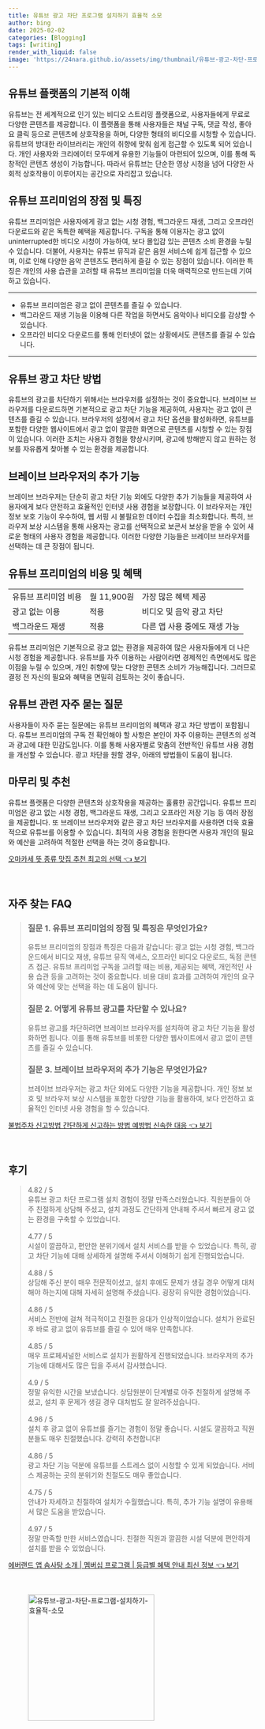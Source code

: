 ```yaml
---
title: 유튜브 광고 차단 프로그램 설치하기 효율적 소모
author: bing
date: 2025-02-02
categories: [Blogging]
tags: [writing]
render_with_liquid: false
image: 'https://24nara.github.io/assets/img/thumbnail/유튜브-광고-차단-프로그램-설치하기-효율적-소모.webp'
---
```



<h2 id='유튜브_플랫폼_이해'>유튜브 플랫폼의 기본적 이해</h2>

<p>유튜브는 전 세계적으로 인기 있는 비디오 스트리밍 플랫폼으로, 사용자들에게 무료로 다양한 콘텐츠를 제공합니다. 이 플랫폼을 통해 사용자들은 채널 구독, 댓글 작성, 좋아요 클릭 등으로 콘텐츠에 상호작용을 하며, 다양한 형태의 비디오를 시청할 수 있습니다. 유튜브의 방대한 라이브러리는 개인의 취향에 맞춰 쉽게 접근할 수 있도록 되어 있습니다. 개인 사용자와 크리에이터 모두에게 유용한 기능들이 마련되어 있으며, 이를 통해 독창적인 콘텐츠 생성이 가능합니다. 따라서 유튜브는 단순한 영상 시청을 넘어 다양한 사회적 상호작용이 이루어지는 공간으로 자리잡고 있습니다.</p>

<h2 id='프리미엄_정기_구독'>유튜브 프리미엄의 장점 및 특징</h2>

<p>유튜브 프리미엄은 사용자에게 광고 없는 시청 경험, 백그라운드 재생, 그리고 오프라인 다운로드와 같은 독특한 혜택을 제공합니다. 구독을 통해 이용자는 광고 없이 uninterrupted한 비디오 시청이 가능하여, 보다 몰입감 있는 콘텐츠 소비 환경을 누릴 수 있습니다. 더불어, 사용자는 유튜브 뮤직과 같은 음원 서비스에 쉽게 접근할 수 있으며, 이로 인해 다양한 음악 콘텐츠도 편리하게 즐길 수 있는 장점이 있습니다. 이러한 특징은 개인의 사용 습관을 고려할 때 유튜브 프리미엄을 더욱 매력적으로 만드는데 기여하고 있습니다.</p>

<hr />

<ul>
    <li>유튜브 프리미엄은 광고 없이 콘텐츠를 즐길 수 있습니다.</li>
    <li>백그라운드 재생 기능을 이용해 다른 작업을 하면서도 음악이나 비디오를 감상할 수 있습니다.</li>
    <li>오프라인 비디오 다운로드를 통해 인터넷이 없는 상황에서도 콘텐츠를 즐길 수 있습니다.</li>
</ul>

<hr />

<h2 id='유튜브_광고_차단'>유튜브 광고 차단 방법</h2>

<p>유튜브의 광고를 차단하기 위해서는 브라우저를 설정하는 것이 중요합니다. 브레이브 브라우저를 다운로드하면 기본적으로 광고 차단 기능을 제공하여, 사용자는 광고 없이 콘텐츠를 즐길 수 있습니다. 브라우저의 설정에서 광고 차단 옵션을 활성화하면, 유튜브를 포함한 다양한 웹사이트에서 광고 없이 깔끔한 화면으로 콘텐츠를 시청할 수 있는 장점이 있습니다. 이러한 조치는 사용자 경험을 향상시키며, 광고에 방해받지 않고 원하는 정보를 자유롭게 찾아볼 수 있는 환경을 제공합니다.</p>

<h2 id='브레이브_브라우저의_장점'>브레이브 브라우저의 추가 기능</h2>

<p>브레이브 브라우저는 단순히 광고 차단 기능 외에도 다양한 추가 기능들을 제공하여 사용자에게 보다 안전하고 효율적인 인터넷 사용 경험을 보장합니다. 이 브라우저는 개인 정보 보호 기능이 우수하여, 웹 서핑 시 불필요한 데이터 수집을 최소화합니다. 특히, 브라우저 보상 시스템을 통해 사용자는 광고를 선택적으로 보콘서 보상을 받을 수 있어 새로운 형태의 사용자 경험을 제공합니다. 이러한 다양한 기능들은 브레이브 브라우저를 선택하는 데 큰 장점이 됩니다.</p>

<h2 id='유튜브_프리미엄의_비용'>유튜브 프리미엄의 비용 및 혜택</h2>

<table>
    <tr>
        <td>유튜브 프리미엄 비용</td>
        <td>월 11,900원</td>
        <td>가장 많은 혜택 제공</td>
    </tr>
    <tr>
        <td>광고 없는 이용</td>
        <td>적용</td>
        <td>비디오 및 음악 광고 차단</td>
    </tr>
    <tr>
        <td>백그라운드 재생</td>
        <td>적용</td>
        <td>다른 앱 사용 중에도 재생 가능</td>
    </tr>
</table>

<p>유튜브 프리미엄은 기본적으로 광고 없는 환경을 제공하여 많은 사용자들에게 더 나은 시청 경험을 제공합니다. 유튜브를 자주 이용하는 사람이라면 경제적인 측면에서도 많은 이점을 누릴 수 있으며, 개인 취향에 맞는 다양한 콘텐츠 소비가 가능해집니다. 그러므로 결정 전 자신의 필요와 혜택을 면밀히 검토하는 것이 좋습니다.</p>

<h2 id='자주_묻는_질문'>유튜브 관련 자주 묻는 질문</h2>

<p>사용자들이 자주 묻는 질문에는 유튜브 프리미엄의 혜택과 광고 차단 방법이 포함됩니다. 유튜브 프리미엄의 구독 전 확인해야 할 사항은 본인이 자주 이용하는 콘텐츠의 성격과 광고에 대한 민감도입니다. 이를 통해 사용자별로 맞춤의 전반적인 유튜브 사용 경험을 개선할 수 있습니다. 광고 차단을 원할 경우, 아래의 방법들이 도움이 됩니다.</p>

<h2 id='결론'>마무리 및 추천</h2>

<p>유튜브 플랫폼은 다양한 콘텐츠와 상호작용을 제공하는 훌륭한 공간입니다. 유튜브 프리미엄은 광고 없는 시청 경험, 백그라운드 재생, 그리고 오프라인 저장 기능 등 여러 장점을 제공합니다. 또 브레이브 브라우저와 같은 광고 차단 브라우저를 사용하면 더욱 효율적으로 유튜브를 이용할 수 있습니다. 최적의 사용 경험을 원한다면 사용자 개인의 필요와 예산을 고려하여 적절한 선택을 하는 것이 중요합니다.</p>


<p><a class="click-button" title="오마카세 뜻 종류 맛집 추천 최고의 선택" href="https://24nara.github.io/posts/%EC%98%A4%EB%A7%88%EC%B9%B4%EC%84%B8-%EB%9C%BB-%EC%A2%85%EB%A5%98-%EB%A7%9B%EC%A7%91-%EC%B6%94%EC%B2%9C-%EC%B5%9C%EA%B3%A0%EC%9D%98-%EC%84%A0%ED%83%9D/" rel="dofollow">오마카세 뜻 종류 맛집 추천 최고의 선택 👈 보기</a></p><br>
<h2 id='자주_찾는_FAQ'>자주 찾는 FAQ</h2>
<div itemscope="" itemtype="https://schema.org/FAQPage"> 
<blockquote> 
<div itemscope="" itemprop="mainEntity" itemtype="https://schema.org/Question"> 
<h3 itemprop="name">질문 1. 유튜브 프리미엄의 장점 및 특징은 무엇인가요?</h3> 
<div itemscope="" itemprop="acceptedAnswer" itemtype="https://schema.org/Answer"> 
<span itemprop="text"> 
<p>유튜브 프리미엄의 장점과 특징은 다음과 같습니다: 광고 없는 시청 경험, 백그라운드에서 비디오 재생, 유튜브 뮤직 액세스, 오프라인 비디오 다운로드, 독점 콘텐츠 접근. 유튜브 프리미엄 구독을 고려할 때는 비용, 제공되는 혜택, 개인적인 사용 습관 등을 고려하는 것이 중요합니다. 비용 대비 효과를 고려하여 개인의 요구와 예산에 맞는 선택을 하는 데 도움이 됩니다.</p> 
</span> 
</div> 
</div> 

<div itemscope="" itemprop="mainEntity" itemtype="https://schema.org/Question"> 
<h3 itemprop="name">질문 2. 어떻게 유튜브 광고를 차단할 수 있나요?</h3> 
<div itemscope="" itemprop="acceptedAnswer" itemtype="https://schema.org/Answer"> 
<span itemprop="text"> 
<p>유튜브 광고를 차단하려면 브레이브 브라우저를 설치하여 광고 차단 기능을 활성화하면 됩니다. 이를 통해 유튜브를 비롯한 다양한 웹사이트에서 광고 없이 콘텐츠를 즐길 수 있습니다.</p> 
</span> 
</div> 
</div> 

<div itemscope="" itemprop="mainEntity" itemtype="https://schema.org/Question"> 
<h3 itemprop="name">질문 3. 브레이브 브라우저의 추가 기능은 무엇인가요?</h3> 
<div itemscope="" itemprop="acceptedAnswer" itemtype="https://schema.org/Answer"> 
<span itemprop="text"> 
<p>브레이브 브라우저는 광고 차단 외에도 다양한 기능을 제공합니다. 개인 정보 보호 및 브라우저 보상 시스템을 포함한 다양한 기능을 활용하여, 보다 안전하고 효율적인 인터넷 사용 경험을 할 수 있습니다.</p> 
</span> 
</div> 
</div> 
</blockquote> 
</div>
<p><a class="click-button" title="불법주차 신고방법 간단하게 신고하는 방법 예방법 신속한 대응" href="https://24nara.github.io/posts/%EB%B6%88%EB%B2%95%EC%A3%BC%EC%B0%A8-%EC%8B%A0%EA%B3%A0%EB%B0%A9%EB%B2%95-%EA%B0%84%EB%8B%A8%ED%95%98%EA%B2%8C-%EC%8B%A0%EA%B3%A0%ED%95%98%EB%8A%94-%EB%B0%A9%EB%B2%95-%EC%98%88%EB%B0%A9%EB%B2%95-%EC%8B%A0%EC%86%8D%ED%95%9C-%EB%8C%80%EC%9D%91/" rel="dofollow">불법주차 신고방법 간단하게 신고하는 방법 예방법 신속한 대응 👈 보기</a></p><br>
<h2 id='후기'>후기</h2>
<div itemscope itemtype="https://schema.org/Product">
  <blockquote>
  <div itemprop="review" itemscope itemtype="https://schema.org/Review">
      <div itemprop="reviewRating" itemscope itemtype="https://schema.org/Rating"> <span itemprop="ratingValue">4.82</span> / <span itemprop="bestRating">5</span> </div>
      <span itemprop="reviewBody">유튜브 광고 차단 프로그램 설치 경험이 정말 만족스러웠습니다. 직원분들이 아주 친절하게 상담해 주셨고, 설치 과정도 간단하게 안내해 주셔서 빠르게 광고 없는 환경을 구축할 수 있었습니다.</span>
  </div>
  <br>
  <div itemprop="review" itemscope itemtype="https://schema.org/Review">
      <div itemprop="reviewRating" itemscope itemtype="https://schema.org/Rating"> <span itemprop="ratingValue">4.77</span> / <span itemprop="bestRating">5</span> </div>
      <span itemprop="reviewBody">시설이 깔끔하고, 편안한 분위기에서 설치 서비스를 받을 수 있었습니다. 특히, 광고 차단 기능에 대해 상세하게 설명해 주셔서 이해하기 쉽게 진행되었습니다.</span>
  </div>
  <br>
  <div itemprop="review" itemscope itemtype="https://schema.org/Review">
      <div itemprop="reviewRating" itemscope itemtype="https://schema.org/Rating"> <span itemprop="ratingValue">4.88</span> / <span itemprop="bestRating">5</span> </div>
      <span itemprop="reviewBody">상담해 주신 분이 매우 전문적이셨고, 설치 후에도 문제가 생길 경우 어떻게 대처해야 하는지에 대해 자세히 설명해 주셨습니다. 굉장히 유익한 경험이었습니다.</span>
  </div>
  <br>
  <div itemprop="review" itemscope itemtype="https://schema.org/Review">
      <div itemprop="reviewRating" itemscope itemtype="https://schema.org/Rating"> <span itemprop="ratingValue">4.86</span> / <span itemprop="bestRating">5</span> </div>
      <span itemprop="reviewBody">서비스 전반에 걸쳐 적극적이고 친절한 응대가 인상적이었습니다. 설치가 완료된 후 바로 광고 없이 유튜브를 즐길 수 있어 매우 만족합니다.</span>
  </div>
  <br>
  <div itemprop="review" itemscope itemtype="https://schema.org/Review">
      <div itemprop="reviewRating" itemscope itemtype="https://schema.org/Rating"> <span itemprop="ratingValue">4.85</span> / <span itemprop="bestRating">5</span> </div>
      <span itemprop="reviewBody">매우 프로페셔널한 서비스로 설치가 원활하게 진행되었습니다. 브라우저의 추가 기능에 대해서도 많은 팁을 주셔서 감사했습니다.</span>
  </div>
  <br>
  <div itemprop="review" itemscope itemtype="https://schema.org/Review">
      <div itemprop="reviewRating" itemscope itemtype="https://schema.org/Rating"> <span itemprop="ratingValue">4.9</span> / <span itemprop="bestRating">5</span> </div>
      <span itemprop="reviewBody">정말 유익한 시간을 보냈습니다. 상담원분이 단계별로 아주 친절하게 설명해 주셨고, 설치 후 문제가 생길 경우 대처법도 잘 알려주셨습니다.</span>
  </div>
  <br>
  <div itemprop="review" itemscope itemtype="https://schema.org/Review">
      <div itemprop="reviewRating" itemscope itemtype="https://schema.org/Rating"> <span itemprop="ratingValue">4.96</span> / <span itemprop="bestRating">5</span> </div>
      <span itemprop="reviewBody">설치 후 광고 없이 유튜브를 즐기는 경험이 정말 좋습니다. 시설도 깔끔하고 직원분들도 매우 친절했습니다. 강력히 추천합니다!</span>
  </div>
  <br>
  <div itemprop="review" itemscope itemtype="https://schema.org/Review">
      <div itemprop="reviewRating" itemscope itemtype="https://schema.org/Rating"> <span itemprop="ratingValue">4.86</span> / <span itemprop="bestRating">5</span> </div>
      <span itemprop="reviewBody">광고 차단 기능 덕분에 유튜브를 스트레스 없이 시청할 수 있게 되었습니다. 서비스 제공하는 곳의 분위기와 친절도도 매우 좋았습니다.</span>
  </div>
  <br>
  <div itemprop="review" itemscope itemtype="https://schema.org/Review">
      <div itemprop="reviewRating" itemscope itemtype="https://schema.org/Rating"> <span itemprop="ratingValue">4.75</span> / <span itemprop="bestRating">5</span> </div>
      <span itemprop="reviewBody">안내가 자세하고 친절하여 설치가 수월했습니다. 특히, 추가 기능 설명이 유용해서 많은 도움을 받았습니다.</span>
  </div>
  <br>
  <div itemprop="review" itemscope itemtype="https://schema.org/Review">
      <div itemprop="reviewRating" itemscope itemtype="https://schema.org/Rating"> <span itemprop="ratingValue">4.97</span> / <span itemprop="bestRating">5</span> </div>
      <span itemprop="reviewBody">정말 만족할 만한 서비스였습니다. 친절한 직원과 깔끔한 시설 덕분에 편안하게 설치를 받을 수 있었습니다.</span>
  </div>
  </blockquote>
</div>
<p><a class="click-button" title="에버랜드 앱 솜사탕 소개 | 멤버십 프로그램 | 등급별 혜택 안내 최신 정보" href="https://24nara.github.io/posts/%EC%97%90%EB%B2%84%EB%9E%9C%EB%93%9C-%EC%95%B1-%EC%86%9C%EC%82%AC%ED%83%95-%EC%86%8C%EA%B0%9C-%EB%A9%A4%EB%B2%84%EC%8B%AD-%ED%94%84%EB%A1%9C%EA%B7%B8%EB%9E%A8-%EB%93%B1%EA%B8%89%EB%B3%84-%ED%98%9C%ED%83%9D-%EC%95%88%EB%82%B4-%EC%B5%9C%EC%8B%A0-%EC%A0%95%EB%B3%B4/" rel="dofollow">에버랜드 앱 솜사탕 소개 | 멤버십 프로그램 | 등급별 혜택 안내 최신 정보 👈 보기</a></p><br>
<figure class="image"><img src="https://24nara.github.io/assets/img/thumbnail/유튜브-광고-차단-프로그램-설치하기-효율적-소모.webp" alt="유튜브-광고-차단-프로그램-설치하기-효율적-소모" width="256" height="256"></figure>